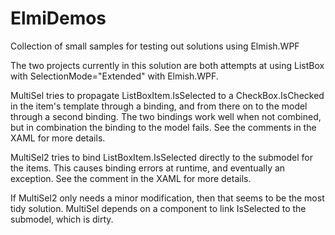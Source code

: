 # ElmiDemos
Collection of small samples for testing out solutions using Elmish.WPF

The two projects currently in this solution are both attempts at using ListBox with SelectionMode="Extended" with Elmish.WPF.

MultiSel tries to propagate ListBoxItem.IsSelected to a CheckBox.IsChecked in the item's template through a binding, and from
there on to the model through a second binding. The two bindings work well when not combined, but in combination the binding
to the model fails. See the comments in the XAML for more details.

MultiSel2 tries to bind ListBoxItem.IsSelected directly to the submodel for the items. This causes binding errors at runtime,
and eventually an exception. See the comment in the XAML for more details.

If MultiSel2 only needs a minor modification, then that seems to be the most tidy solution. MultiSel depends on a component
to link IsSelected to the submodel, which is dirty.
